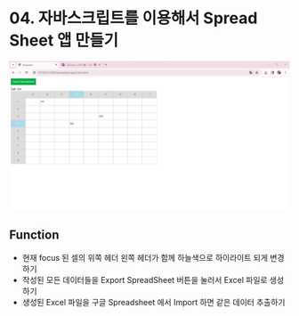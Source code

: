 <h1>04. 자바스크립트를 이용해서 Spread Sheet 앱 만들기</h1>

<img src ="./image1.png">


<h2>Function</h2>

- 현재 focus 된 셀의 위쪽 헤더 왼쪽 헤더가 함께 하늘색으로 하이라이트 되게 변경하기
- 작성된 모든 데이터들을 Export SpreadSheet 버튼을 눌러서 Excel 파일로 생성하기
- 생성된 Excel 파일을 구글 Spreadsheet 에서 Import 하면 같은 데이터 추출하기
